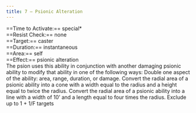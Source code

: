 ```yaml
---
title: 7 – Psionic Alteration
---
```

==Time to Activate:== special*  
==Resist Check:== none  
==Target:== caster  
==Duration:== instantaneous  
==Area:== self  
==Effect:== psionic alteration  
The psion uses this ability in conjunction with another damaging psionic ability to modify that ability in one of the following ways: Double one aspect of the ability: area, range, duration, or damage. Convert the radial area of a psionic ability into a cone with a width equal to the radius and a height equal to twice the radius. Convert the radial area of a psionic ability into a line with a width of 10’ and a length equal to four times the radius. Exclude up to 1 + 1/F targets  
